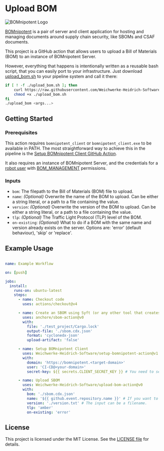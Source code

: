 # Upload BOM

![BOMnipotent Logo](https://www.bomnipotent.de/images/bomnipotent_banner.svg)

[BOMnipotent](https://www.bomnipotent.de) is a pair of server and client application for hosting and managing documents around supply chain security, like SBOMs and CSAF documents.

This project is a GitHub action that allows users to upload a Bill of Materials (BOM) to an instance of BOMnipotent Server.

However, everything that happens is intentionally written as a reusable bash script, that you can easily port to your infrastructure. Just download [upload_bom.sh](https://github.com/Weichwerke-Heidrich-Software/upload-bom-action/blob/main/upload_bom.sh) to your pipeline system and call it there:
```bash
if [ ! -f ./upload_bom.sh ]; then
    curl https://raw.githubusercontent.com/Weichwerke-Heidrich-Software/upload-bom-action/refs/heads/main/upload_bom.sh > ./upload_bom.sh
    chmod +x ./upload_bom.sh
fi
./upload_bom <args...>
```

## Getting Started

### Prerequisites

This action requires `bomnipotent_client` or `bomnipotent_client.exe` to be available in PATH. The most straightforward way to achieve this in the pipeline is the [Setup BOMnipotent Client GitHub Action](https://github.com/marketplace/actions/setup-bomnipotent-client).

It also requires an instance of BOMnipotent Server, and the credentials for a [robot user](https://doc.bomnipotent.de/client/basics/account-creation/index.html#requesting-a-robot-account) with [BOM_MANAGEMENT](https://doc.bomnipotent.de/client/manager/access-management/permissions/index.html) permissions.

### Inputs

- `bom`: The filepath to the Bill of Materials (BOM) file to upload.
- `name`: *(Optional)* Overwrite the name of the BOM to upload. Can be either a string literal, or a path to a file containing the value.
- `version`: *(Optional)* Overwrite the version of the BOM to upload. Can be either a string literal, or a path to a file containing the value.
- `tlp`: *(Optional)* The Traffic Light Protocol (TLP) level of the BOM.
- `on-existing`: *(Optional)* What to do if a BOM with the same name and version already exists on the server. Options are: 'error' (default behaviour), 'skip' or 'replace'.

## Example Usage

```yaml

name: Example Workflow

on: [push]

jobs:
  install:
    runs-on: ubuntu-latest
    steps:
      - name: Checkout code
        uses: actions/checkout@v4

      - name: Create an SBOM using Syft (or any other tool that creates CycloneDX files)
        uses: anchore/sbom-action@v0
        with:
          file: './test_project/Cargo.lock'
          output-file: './sbom.cdx.json'
          format: 'cyclonedx-json'
          upload-artifact: 'false'

      - name: Setup BOMnipotent Client
        uses: Weichwerke-Heidrich-Software/setup-bomnipotent-action@v1
        with:
          domain: 'https://bomnipotent.<target-domain>'
          user: 'CI-CD@<your-domain>'
          secret-key: ${{ secrets.CLIENT_SECRET_KEY }} # You need to set this up in your action repository secrets.

      - name: Upload SBOM
        uses: Weichwerke-Heidrich-Software/upload-bom-action@v0
        with:
          bom: './sbom.cdx.json'
          name: '${{ github.event.repository.name }}' # If you want to use the repository name.
          version: './version.txt' # The input can be a filename.
          tlp: 'amber'
          on-existing: 'error'
```

## License

This project is licensed under the MIT License. See the [LICENSE file](https://github.com/Weichwerke-Heidrich-Software/upload-bom-action/blob/main/LICENSE) for details.
